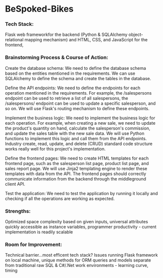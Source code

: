 # BeSpoked-Bikes
### Tech Stack: 
Flask web frameworkfor the backend (Python & SQLAlchemy object-relational mapping mechanism) and HTML, CSS, and JavaScript for the frontend, 

### Brainstorming Process & Course of Action: 
Create the database schema:
We need to define the database schema based on the entities mentioned in the requirements. We can use SQLAlchemy to define the schema and create the tables in the database. 

Define the API endpoints:
We need to define the endpoints for each operation mentioned in the requirements. For example, the /salespersons endpoint can be used to retrieve a list of all salespersons, the /salespersons/<id> endpoint can be used to update a specific salesperson, and so on. We will use Flask's routing mechanism to define these endpoints.

Implement the business logic:
We need to implement the business logic for each operation. For example, when creating a new sale, we need to update the product's quantity on hand, calculate the salesperson's commission, and update the sales table with the new sale data. We will use Python functions to implement this logic and call them from the API endpoints. Industry create, read, update, and delete (CRUD) standard code structure works really well for this project's implementation. 

Define the frontend pages:
We need to create HTML templates for each frontend page, such as the salesperson list page, product list page, and sales report page. We will use Jinja2 templating engine to render these templates with data from the API. The frontend pages should correctly communicate information from the backend through the middleground client API. 

Test the application:
We need to test the application by running it locally and checking if all the operations are working as expected.

### Strengths:
Optimized space complexity based on given inputs, universal attributes quickly accessible as instance variables, programmer productivity - current implementation is readily scalable

### Room for Improvement:
Technical barrier...most efficent tech stack? Issues running Flask framework on local machine, unique methods for ORM queries and models separate from traditional raw SQL & C#/.Net work environments - learning curve, timing
